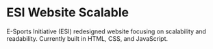 ESI Website Scalable
====================

E-Sports Initiative (ESI) redesigned website focusing on scalability and readability.  Currently built in HTML, CSS, and JavaScript.
